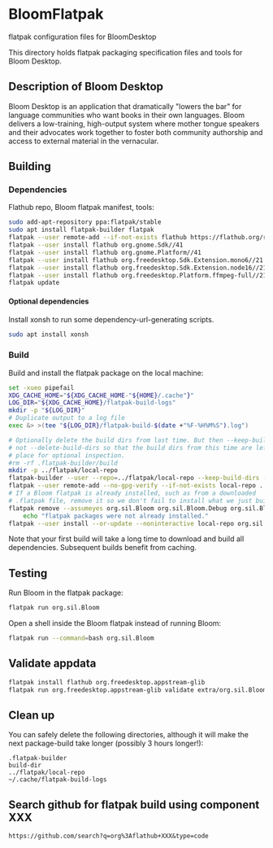 # BloomFlatpak
flatpak configuration files for BloomDesktop

This directory holds flatpak packaging specification files and tools for Bloom
Desktop.

## Description of Bloom Desktop

Bloom Desktop is an application that dramatically "lowers the bar" for
language communities who want books in their own languages. Bloom delivers
a low-training, high-output system where mother tongue speakers and their
advocates work together to foster both community authorship and access to
external material in the vernacular.

## Building

### Dependencies

Flathub repo, Bloom flatpak manifest, tools:

```bash
sudo add-apt-repository ppa:flatpak/stable
sudo apt install flatpak-builder flatpak
flatpak --user remote-add --if-not-exists flathub https://flathub.org/repo/flathub.flatpakrepo
flatpak --user install flathub org.gnome.Sdk//41
flatpak --user install flathub org.gnome.Platform//41
flatpak --user install flathub org.freedesktop.Sdk.Extension.mono6//21.08
flatpak --user install flathub org.freedesktop.Sdk.Extension.node16//21.08
flatpak --user install flathub org.freedesktop.Platform.ffmpeg-full//21.08
flatpak update
```

#### Optional dependencies

Install xonsh to run some dependency-url-generating scripts.
```bash
sudo apt install xonsh
```

### Build

Build and install the flatpak package on the local machine:

```bash
set -xueo pipefail
XDG_CACHE_HOME="${XDG_CACHE_HOME-"${HOME}/.cache"}"
LOG_DIR="${XDG_CACHE_HOME}/flatpak-build-logs"
mkdir -p "${LOG_DIR}"
# Duplicate output to a log file
exec &> >(tee "${LOG_DIR}/flatpak-build-$(date +"%F-%H%M%S").log")

# Optionally delete the build dirs from last time. But then --keep-build-dirs,
# not --delete-build-dirs so that the build dirs from this time are left in
# place for optional inspection.
#rm -rf .flatpak-builder/build
mkdir -p ../flatpak/local-repo
flatpak-builder --user --repo=../flatpak/local-repo --keep-build-dirs --force-clean ./build-dir org.sil.Bloom.yml "$@"
flatpak --user remote-add --no-gpg-verify --if-not-exists local-repo ../flatpak/local-repo
# If a Bloom flatpak is already installed, such as from a downloaded
# .flatpak file, remove it so we don't fail to install what we just built.
flatpak remove --assumeyes org.sil.Bloom org.sil.Bloom.Debug org.sil.Bloom.Locale ||
    echo "flatpak packages were not already installed."
flatpak --user install --or-update --noninteractive local-repo org.sil.Bloom org.sil.Bloom.Debug
```

Note that your first build will take a long time to download and build all
dependencies. Subsequent builds benefit from caching.

## Testing

Run Bloom in the flatpak package:

```bash
flatpak run org.sil.Bloom
```

Open a shell inside the Bloom flatpak instead of running Bloom:

```bash
flatpak run --command=bash org.sil.Bloom
```

## Validate appdata

```bash
flatpak install flathub org.freedesktop.appstream-glib
flatpak run org.freedesktop.appstream-glib validate extra/org.sil.Bloom.metainfo.xml
```

## Clean up

You can safely delete the following directories, although it will make the next
package-build take longer (possibly 3 hours longer!):

```
.flatpak-builder
build-dir
../flatpak/local-repo
~/.cache/flatpak-build-logs
```

## Search github for flatpak build using component XXX
```
https://github.com/search?q=org%3Aflathub+XXX&type=code
```
